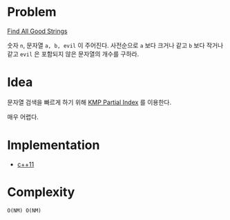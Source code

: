 # Problem

[Find All Good Strings](https://leetcode.com/problems/find-all-good-strings/)

숫자 `n`, 문자열 `a, b, evil` 이 주어진다.  사전순으로 `a` 보다 크거나
같고 `b` 보다 작거나 같고 `evil` 은 포함되지 않은 문자열의 개수를
구하라.

# Idea

문자열 검색을 빠르게 하기 위해 [KMP Partial Index](/fundamentals/string/kmppikmp/README.md) 를 이용한다.

매우 어렵다.

# Implementation

* [c++11](a.cpp)

# Complexity

```
O(NM) O(NM)
```
